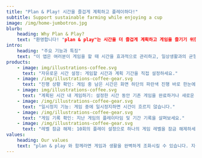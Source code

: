 ```yaml
---
title: "Plan & Play! 시간을 즐겁게 계획하고 플레이하다!"
subtitle: Support sustainable farming while enjoying a cup
image: /img/home-jumbotron.jpg
blurb:
    heading: Why Plan & Play?
    text: "환영합니다! "plan & play"는 시간을 더 즐겁게 계획하고 게임을 즐기기 위한 완벽한 동반자입니다. "
intro:
    heading: "주요 기능과 특징"
    text: "이 앱은 여러분이 게임을 할 때 시간을 효과적으로 관리하고, 일상생활과의 균형을 유지하며 더 나은 게임 경험을 즐길 수 있도록 돕습니다."
products:
    - image: img/illustrations-coffee.svg
      text: "자유로운 시간 설정: 게임할 시간과 계획 기간을 직접 설정하세요."
    - image: /img/illustrations-coffee-gear.svg
      text: "진행 상황 확인: 게임 중 남은 시간은 화면 하단의 파란색 진행 바로 한눈에 확인하세요."
    - image: img/illustrations-coffee.svg
      text: "계획된 시간 내 게임하기: 설정한 시간 동안 기존 게임을 완료하거나 새로운 게임 시작을 제어하세요."
    - image: /img/illustrations-coffee-gear.svg
      text: "일시정지 기능: 게임 중에 일시정지하면 시간이 흐르지 않습니다."
    - image: /img/illustrations-coffee-gear.svg
      text: "게임 기록 확인: 지난 게임의 플레이타임 및 기간 기록을 살펴보세요."      
    - image: /img/illustrations-coffee-gear.svg
      text: "레벨 잠금 해제: 10회의 플레이 설정으로 하나의 게임 레벨을 잠금 해제하세요."  
values:
    heading: Our values
    text: "plan & play 와 함께라면 게임과 생활을 완벽하게 조화시킬 수 있습니다. 지금 시작해보세요!"
---
```


